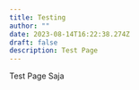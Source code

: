 ```yaml
---
title: Testing
author: ""
date: 2023-08-14T16:22:38.274Z
draft: false
description: Test Page
---
```

Test Page Saja
